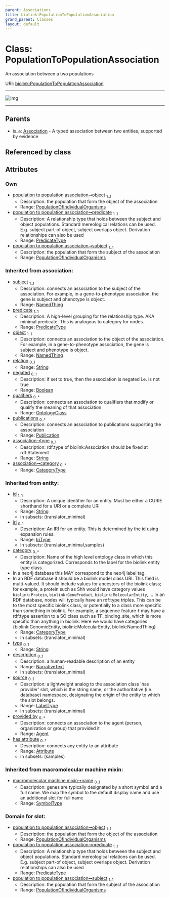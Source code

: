 ```yaml
---
parent: Associations
title: biolink:PopulationToPopulationAssociation
grand_parent: Classes
layout: default
---
```


# Class: PopulationToPopulationAssociation


An association between a two populations

URI: [biolink:PopulationToPopulationAssociation](https://w3id.org/biolink/vocab/PopulationToPopulationAssociation)


---

![img](https://yuml.me/diagram/nofunky;dir:TB/class/[Publication],[PopulationOfIndividualOrganisms]%3Cobject%201..1-%20[PopulationToPopulationAssociation%7Cpredicate:predicate_type;relation(i):string%20%3F;negated(i):boolean%20%3F;type(i):string%20%3F;category(i):category_type%20%2A;id(i):string;iri(i):iri_type%20%3F;name(i):label_type%20%3F;description(i):narrative_text%20%3F;source(i):label_type%20%3F],[PopulationOfIndividualOrganisms]%3Csubject%201..1-%20[PopulationToPopulationAssociation],[Association]%5E-[PopulationToPopulationAssociation],[PopulationOfIndividualOrganisms],[OntologyClass],[Attribute],[Association],[Agent])

---


## Parents

 *  is_a: [Association](Association.md) - A typed association between two entities, supported by evidence

## Referenced by class


## Attributes


### Own

 * [population to population association➞object](population_to_population_association_object.md)  <sub>1..1</sub>
     * Description: the population that form the object of the association
     * Range: [PopulationOfIndividualOrganisms](PopulationOfIndividualOrganisms.md)
 * [population to population association➞predicate](population_to_population_association_predicate.md)  <sub>1..1</sub>
     * Description: A relationship type that holds between the subject and object populations. Standard mereological relations can be used. E.g. subject part-of object, subject overlaps object. Derivation relationships can also be used
     * Range: [PredicateType](types/PredicateType.md)
 * [population to population association➞subject](population_to_population_association_subject.md)  <sub>1..1</sub>
     * Description: the population that form the subject of the association
     * Range: [PopulationOfIndividualOrganisms](PopulationOfIndividualOrganisms.md)

### Inherited from association:

 * [subject](subject.md)  <sub>1..1</sub>
     * Description: connects an association to the subject of the association. For example, in a gene-to-phenotype association, the gene is subject and phenotype is object.
     * Range: [NamedThing](NamedThing.md)
 * [predicate](predicate.md)  <sub>1..1</sub>
     * Description: A high-level grouping for the relationship type. AKA minimal predicate. This is analogous to category for nodes.
     * Range: [PredicateType](types/PredicateType.md)
 * [object](object.md)  <sub>1..1</sub>
     * Description: connects an association to the object of the association. For example, in a gene-to-phenotype association, the gene is subject and phenotype is object.
     * Range: [NamedThing](NamedThing.md)
 * [relation](relation.md)  <sub>0..1</sub>
     * Range: [String](types/String.md)
 * [negated](negated.md)  <sub>0..1</sub>
     * Description: if set to true, then the association is negated i.e. is not true
     * Range: [Boolean](types/Boolean.md)
 * [qualifiers](qualifiers.md)  <sub>0..\*</sub>
     * Description: connects an association to qualifiers that modify or qualify the meaning of that association
     * Range: [OntologyClass](OntologyClass.md)
 * [publications](publications.md)  <sub>0..\*</sub>
     * Description: connects an association to publications supporting the association
     * Range: [Publication](Publication.md)
 * [association➞type](association_type.md)  <sub>0..1</sub>
     * Description: rdf:type of biolink:Association should be fixed at rdf:Statement
     * Range: [String](types/String.md)
 * [association➞category](association_category.md)  <sub>0..\*</sub>
     * Range: [CategoryType](types/CategoryType.md)

### Inherited from entity:

 * [id](id.md)  <sub>1..1</sub>
     * Description: A unique identifier for an entity. Must be either a CURIE shorthand for a URI or a complete URI
     * Range: [String](types/String.md)
     * in subsets: (translator_minimal)
 * [iri](iri.md)  <sub>0..1</sub>
     * Description: An IRI for an entity. This is determined by the id using expansion rules.
     * Range: [IriType](types/IriType.md)
     * in subsets: (translator_minimal,samples)
 * [category](category.md)  <sub>0..\*</sub>
     * Description: Name of the high level ontology class in which this entity is categorized. Corresponds to the label for the biolink entity type class.
 * In a neo4j database this MAY correspond to the neo4j label tag.
 * In an RDF database it should be a biolink model class URI.
This field is multi-valued. It should include values for ancestors of the biolink class; for example, a protein such as Shh would have category values `biolink:Protein`, `biolink:GeneProduct`, `biolink:MolecularEntity`, ...
In an RDF database, nodes will typically have an rdf:type triples. This can be to the most specific biolink class, or potentially to a class more specific than something in biolink. For example, a sequence feature `f` may have a rdf:type assertion to a SO class such as TF_binding_site, which is more specific than anything in biolink. Here we would have categories {biolink:GenomicEntity, biolink:MolecularEntity, biolink:NamedThing}
     * Range: [CategoryType](types/CategoryType.md)
     * in subsets: (translator_minimal)
 * [type](type.md)  <sub>0..1</sub>
     * Range: [String](types/String.md)
 * [description](description.md)  <sub>0..1</sub>
     * Description: a human-readable description of an entity
     * Range: [NarrativeText](types/NarrativeText.md)
     * in subsets: (translator_minimal)
 * [source](source.md)  <sub>0..1</sub>
     * Description: a lightweight analog to the association class 'has provider' slot, which is the string name, or the authoritative (i.e. database) namespace, designating the origin of the entity to which the slot belongs.
     * Range: [LabelType](types/LabelType.md)
     * in subsets: (translator_minimal)
 * [provided by](provided_by.md)  <sub>0..\*</sub>
     * Description: connects an association to the agent (person, organization or group) that provided it
     * Range: [Agent](Agent.md)
 * [has attribute](has_attribute.md)  <sub>0..\*</sub>
     * Description: connects any entity to an attribute
     * Range: [Attribute](Attribute.md)
     * in subsets: (samples)

### Inherited from macromolecular machine mixin:

 * [macromolecular machine mixin➞name](macromolecular_machine_mixin_name.md)  <sub>0..1</sub>
     * Description: genes are typically designated by a short symbol and a full name. We map the symbol to the default display name and use an additional slot for full name
     * Range: [SymbolType](types/SymbolType.md)

### Domain for slot:

 * [population to population association➞object](population_to_population_association_object.md)  <sub>1..1</sub>
     * Description: the population that form the object of the association
     * Range: [PopulationOfIndividualOrganisms](PopulationOfIndividualOrganisms.md)
 * [population to population association➞predicate](population_to_population_association_predicate.md)  <sub>1..1</sub>
     * Description: A relationship type that holds between the subject and object populations. Standard mereological relations can be used. E.g. subject part-of object, subject overlaps object. Derivation relationships can also be used
     * Range: [PredicateType](types/PredicateType.md)
 * [population to population association➞subject](population_to_population_association_subject.md)  <sub>1..1</sub>
     * Description: the population that form the subject of the association
     * Range: [PopulationOfIndividualOrganisms](PopulationOfIndividualOrganisms.md)
